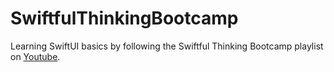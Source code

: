 # SwiftfulThinkingBootcamp

Learning SwiftUI basics by following the Swiftful Thinking Bootcamp playlist on [Youtube](https://www.youtube.com/watch?v=-Yp0LS61Nxk&list=PLwvDm4VfkdphqETTBf-DdjCoAvhai1QpO&ab_channel=SwiftfulThinking).
